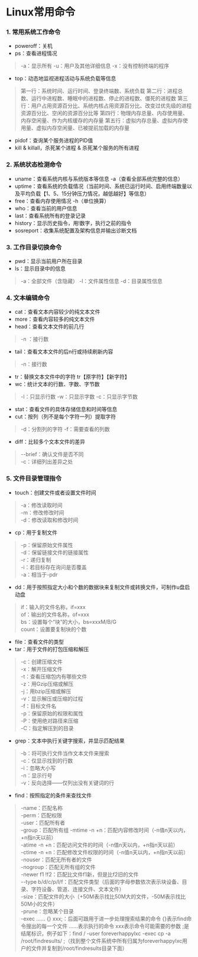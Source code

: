 # Linux常用命令
### 1. 常用系统工作命令
- poweroff：关机
- ps：查看进程情况
> -a：显示所有
> -u：用户及其他详细信息
> -x：没有控制终端的程序
- top：动态地监视进程活动与系统负载等信息
> 第一行：系统时间、运行时间、登录终端数、系统负载
> 第二行：进程总数、运行中进程数、睡眠中的进程数、停止的进程数、僵死的进程数
> 第三行：用户占用资源百分比、系统内核占用资源百分比、改变过优先级的进程资源百分比、空闲的资源百分比等
> 第四行：物理内存总量、内存使用量、内存空闲量、作为内核缓存的内存量
> 第五行：虚拟内存总量、虚拟内存使用量、虚拟内存空闲量、已被提前加载的内存量
- pidof：查询某个服务进程的PID值
- kill & killall，杀死某个进程 & 杀死某个服务的所有进程
### 2. 系统状态检测命令
- uname：查看系统内核与系统版本等信息 -a（查看全部系统完整的信息）
- uptime：查看系统的负载情况（当前时间、系统已运行时间、启用终端数量以及平均负载【1、5、15分钟压力情况，越低越好】等信息）
- free：查看内存使用情况 -h（单位换算）
- who：查看当前的用户信息
- last：查看系统所有的登录记录
- history：显示历史指令，用!数字，执行之前的指令
- sosreport：收集系统配置及架构信息并输出诊断文档
### 3. 工作目录切换命令
- pwd：显示当前用户所在目录
- ls：显示目录中的信息
> -a：全部文件（含隐藏）
> -l：文件属性信息
> -d：目录属性信息
### 4. 文本编辑命令
- cat：查看文本内容较少的纯文本文件
- more：查看内容较多的纯文本文件
- head：查看文本文件的前几行 
> -n ：接行数
- tail：查看文本文件的后n行或持续刷新内容 
> -n：接行数
- tr：替换文本文件中的字符 tr【原字符】【新字符】
- wc：统计文本的行数、字数、字节数 
> -l：只显示行数
> -w：只显示字数
> -c：只显示字节数
- stat：查看文件的具体存储信息和时间等信息
- cut：按列（列不是每个字符一列）提取字符 
> -d：分割列的字符
> -f：需要查看的列数
- diff：比较多个文本文件的差异 
> --brief：确认文件是否不同  
> -c：详细列出差异之处  
### 5. 文件目录管理指令
- touch：创建文件或者设置文件时间
> -a：修改读取时间  
> -m：修改修改时间  
> -d：修改读取和修改时间  
- cp：用于复制文件
> -p：保留原始文件属性  
> -d：保留链接文件的链接属性  
> -r：递归复制  
> -i：若目标存在询问是否覆盖  
> -a：相当于-pdr  
- dd：用于按照指定大小和个数的数据块来复制文件或转换文件，可制作u盘启动盘
> if：输入的文件名称，if=xxx  
> of：输出的文件名称，of=xxx  
> bs：设置每个“块”的大小，bs=xxxM/B/G  
> count：设置要复制块的个数  
- file：查看文件的类型
- tar：用于文件的打包压缩和解压
> -c：创建压缩文件  
> -x：解开压缩文件  
> -t：查看压缩包内有哪些文件  
> -z：用Gzip压缩或解压  
> -j：用bzip压缩或解压  
> -v：显示解压或压缩的过程  
> -f：目标文件名  
> -p：保留原始的权限和属性  
> -P：使用绝对路径来压缩  
> -C：指定解压到的目录  
- grep：文本中执行关键字搜索，并显示匹配结果
> -b：将可执行文件当作文本文件来搜索  
> -c：仅显示找到的行数  
> -i：忽略大小写  
> -n：显示行号  
> -v：反向选择——仅列出没有关键词的行  
- find：按照指定的条件来查找文件
> -name：匹配名称  
> -perm：匹配权限  
> -user：匹配所有者  
> -group：匹配所有组
> -mtime -n +n：匹配内容修改时间（-n值n天以内，+n指n天以前）  
> -atime -n +n：匹配访问文件的时间（-n值n天以内，+n指n天以前）  
> -ctime -n +n：匹配修改文件权限的时间（-n值n天以内，+n指n天以前）  
> -nouser：匹配无所有者的文件  
> -nogroup：匹配无所有组的文件  
> -newer f1 !f2：匹配比文件f1新，但是比f2旧的文件  
> --type b/d/c/p/l/f：匹配文件类型（后面的字母参数依次表示块设备、目录、字符设备、管道、连接文件、文本文件）  
> -size：匹配文件的大小（+50M表示找比50M大的文件，-50M表示找比50M小的文件）  
> -prune：忽略某个目录  
> -exec ...... {} xxx\;：后面可跟用于进一步处理搜索结果的命令 {}表示find命令搜出的每一个文件 ......表示执行的命令 xxx表示命令可能需要的参数  \;是结尾标识，例子如下：find / -user foreverhappylxc -exec cp -a /root/findresults/ \;（找到整个文件系统中所有归属为foreverhappylxc用户的文件并复制到/root/findresults目录下面）  